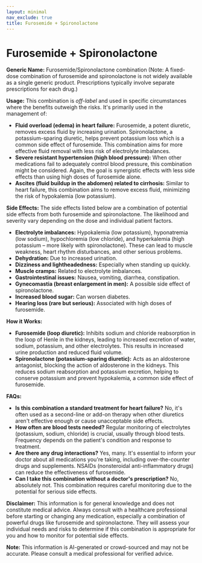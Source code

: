 ```yaml
---
layout: minimal
nav_exclude: true
title: Furosemide + Spironolactone
---
```


# Furosemide + Spironolactone

**Generic Name:** Furosemide/Spironolactone combination (Note:  A fixed-dose combination of furosemide and spironolactone is not widely available as a single generic product.  Prescriptions typically involve separate prescriptions for each drug.)

**Usage:**  This combination is *off-label* and used in specific circumstances where the benefits outweigh the risks.  It's primarily used in the management of:

* **Fluid overload (edema) in heart failure:** Furosemide, a potent diuretic, removes excess fluid by increasing urination. Spironolactone, a potassium-sparing diuretic, helps prevent potassium loss which is a common side effect of furosemide.  This combination aims for more effective fluid removal with less risk of electrolyte imbalances.
* **Severe resistant hypertension (high blood pressure):**  When other medications fail to adequately control blood pressure, this combination might be considered. Again, the goal is synergistic effects with less side effects than using high doses of furosemide alone.
* **Ascites (fluid buildup in the abdomen) related to cirrhosis:**  Similar to heart failure, this combination aims to remove excess fluid, minimizing the risk of hypokalemia (low potassium).


**Side Effects:**  The side effects listed below are a combination of potential side effects from both furosemide and spironolactone. The likelihood and severity vary depending on the dose and individual patient factors.

* **Electrolyte imbalances:**  Hypokalemia (low potassium), hyponatremia (low sodium), hypochloremia (low chloride), and hyperkalemia (high potassium – more likely with spironolactone).  These can lead to muscle weakness, heart rhythm disturbances, and other serious problems.
* **Dehydration:**  Due to increased urination.
* **Dizziness and lightheadedness:**  Especially when standing up quickly.
* **Muscle cramps:** Related to electrolyte imbalances.
* **Gastrointestinal issues:** Nausea, vomiting, diarrhea, constipation.
* **Gynecomastia (breast enlargement in men):** A possible side effect of spironolactone.
* **Increased blood sugar:**  Can worsen diabetes.
* **Hearing loss (rare but serious):**  Associated with high doses of furosemide.


**How it Works:**

* **Furosemide (loop diuretic):** Inhibits sodium and chloride reabsorption in the loop of Henle in the kidneys, leading to increased excretion of water, sodium, potassium, and other electrolytes. This results in increased urine production and reduced fluid volume.
* **Spironolactone (potassium-sparing diuretic):** Acts as an aldosterone antagonist, blocking the action of aldosterone in the kidneys. This reduces sodium reabsorption and potassium excretion, helping to conserve potassium and prevent hypokalemia, a common side effect of furosemide.


**FAQs:**

* **Is this combination a standard treatment for heart failure?** No, it's often used as a second-line or add-on therapy when other diuretics aren't effective enough or cause unacceptable side effects.
* **How often are blood tests needed?**  Regular monitoring of electrolytes (potassium, sodium, chloride) is crucial, usually through blood tests.  Frequency depends on the patient's condition and response to treatment.
* **Are there any drug interactions?**  Yes, many.  It's essential to inform your doctor about all medications you're taking, including over-the-counter drugs and supplements.  NSAIDs (nonsteroidal anti-inflammatory drugs) can reduce the effectiveness of furosemide.
* **Can I take this combination without a doctor's prescription?** No, absolutely not.  This combination requires careful monitoring due to the potential for serious side effects.


**Disclaimer:** This information is for general knowledge and does not constitute medical advice.  Always consult with a healthcare professional before starting or changing any medication, especially a combination of powerful drugs like furosemide and spironolactone.  They will assess your individual needs and risks to determine if this combination is appropriate for you and how to monitor for potential side effects.


**Note:** This information is AI-generated or crowd-sourced and may not be accurate. Please consult a medical professional for verified advice.